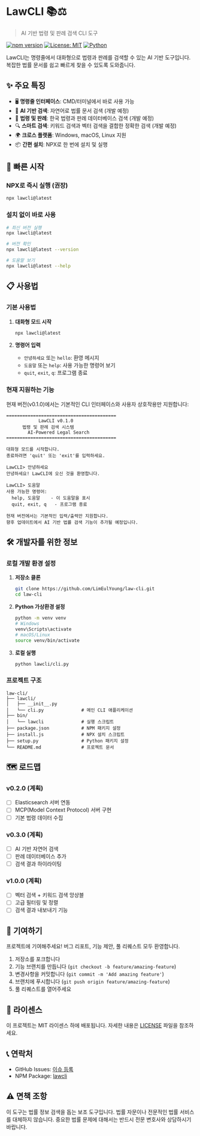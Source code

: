 # LawCLI 📚⚖️

> AI 기반 법령 및 판례 검색 CLI 도구

[![npm version](https://badge.fury.io/js/lawcli.svg)](https://badge.fury.io/js/lawcli)
[![License: MIT](https://img.shields.io/badge/License-MIT-yellow.svg)](https://opensource.org/licenses/MIT)
[![Python](https://img.shields.io/badge/python-3.8+-blue.svg)](https://www.python.org/downloads/)

LawCLI는 명령줄에서 대화형으로 법령과 판례를 검색할 수 있는 AI 기반 도구입니다. 복잡한 법률 문서를 쉽고 빠르게 찾을 수 있도록 도와줍니다.

## ✨ 주요 특징

- 🖥️ **명령줄 인터페이스**: CMD/터미널에서 바로 사용 가능
- 🤖 **AI 기반 검색**: 자연어로 법률 문서 검색 (개발 예정)
- 📖 **법령 및 판례**: 한국 법령과 판례 데이터베이스 검색 (개발 예정)
- 🔍 **스마트 검색**: 키워드 검색과 벡터 검색을 결합한 정확한 검색 (개발 예정)
- 🌍 **크로스 플랫폼**: Windows, macOS, Linux 지원
- 📦 **간편 설치**: NPX로 한 번에 설치 및 실행

## 🚀 빠른 시작

### NPX로 즉시 실행 (권장)

```bash
npx lawcli@latest
```

### 설치 없이 바로 사용

```bash
# 최신 버전 실행
npx lawcli@latest

# 버전 확인
npx lawcli@latest --version

# 도움말 보기
npx lawcli@latest --help
```

## 📋 사용법

### 기본 사용법

1. **대화형 모드 시작**
   ```bash
   npx lawcli@latest
   ```

2. **명령어 입력**
   - `안녕하세요` 또는 `hello`: 환영 메시지
   - `도움말` 또는 `help`: 사용 가능한 명령어 보기
   - `quit`, `exit`, `q`: 프로그램 종료

### 현재 지원하는 기능

현재 버전(v0.1.0)에서는 기본적인 CLI 인터페이스와 사용자 상호작용만 지원합니다:

```
=========================================
            LawCLI v0.1.0              
      법령 및 판례 검색 시스템           
        AI-Powered Legal Search        
=========================================

대화형 모드를 시작합니다.
종료하려면 'quit' 또는 'exit'를 입력하세요.

LawCLI> 안녕하세요
안녕하세요! LawCLI에 오신 것을 환영합니다.

LawCLI> 도움말
사용 가능한 명령어:
  help, 도움말    - 이 도움말을 표시
  quit, exit, q   - 프로그램 종료

현재 버전에서는 기본적인 입력/출력만 지원합니다.
향후 업데이트에서 AI 기반 법률 검색 기능이 추가될 예정입니다.
```

## 🛠️ 개발자를 위한 정보

### 로컬 개발 환경 설정

1. **저장소 클론**
   ```bash
   git clone https://github.com/LimEulYoung/law-cli.git
   cd law-cli
   ```

2. **Python 가상환경 설정**
   ```bash
   python -m venv venv
   # Windows
   venv\Scripts\activate
   # macOS/Linux
   source venv/bin/activate
   ```

3. **로컬 실행**
   ```bash
   python lawcli/cli.py
   ```

### 프로젝트 구조

```
law-cli/
├── lawcli/
│   ├── __init__.py
│   └── cli.py              # 메인 CLI 애플리케이션
├── bin/
│   └── lawcli              # 실행 스크립트
├── package.json            # NPM 패키지 설정
├── install.js              # NPX 설치 스크립트
├── setup.py                # Python 패키지 설정
└── README.md               # 프로젝트 문서
```

## 🗺️ 로드맵

### v0.2.0 (계획)
- [ ] Elasticsearch 서버 연동
- [ ] MCP(Model Context Protocol) 서버 구현
- [ ] 기본 법령 데이터 수집

### v0.3.0 (계획)
- [ ] AI 기반 자연어 검색
- [ ] 판례 데이터베이스 추가
- [ ] 검색 결과 하이라이팅

### v1.0.0 (계획)
- [ ] 벡터 검색 + 키워드 검색 앙상블
- [ ] 고급 필터링 및 정렬
- [ ] 검색 결과 내보내기 기능

## 🤝 기여하기

프로젝트에 기여해주세요! 버그 리포트, 기능 제안, 풀 리퀘스트 모두 환영합니다.

1. 저장소를 포크합니다
2. 기능 브랜치를 만듭니다 (`git checkout -b feature/amazing-feature`)
3. 변경사항을 커밋합니다 (`git commit -m 'Add amazing feature'`)
4. 브랜치에 푸시합니다 (`git push origin feature/amazing-feature`)
5. 풀 리퀘스트를 열어주세요

## 📄 라이센스

이 프로젝트는 MIT 라이센스 하에 배포됩니다. 자세한 내용은 [LICENSE](LICENSE) 파일을 참조하세요.

## 📞 연락처

- GitHub Issues: [이슈 등록](https://github.com/LimEulYoung/law-cli/issues)
- NPM Package: [lawcli](https://www.npmjs.com/package/lawcli)

## ⚠️ 면책 조항

이 도구는 법률 정보 검색을 돕는 보조 도구입니다. 법률 자문이나 전문적인 법률 서비스를 대체하지 않습니다. 중요한 법률 문제에 대해서는 반드시 전문 변호사와 상담하시기 바랍니다.
